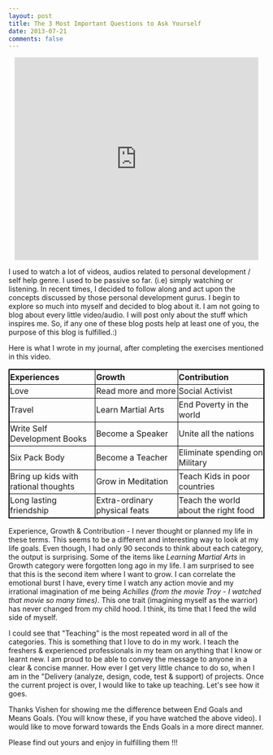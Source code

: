 ```yaml
---
layout: post
title: The 3 Most Important Questions to Ask Yourself
date: 2013-07-21
comments: false
---
```


<div style="text-align: center;">
<iframe allowfullscreen="" frameborder="0" src="http://www.youtube.com/embed/f8eU5Pc-y0g?autoplay=0&controls=1&hd=1&showinfo=0&rel=0&wmode=transparent" height="399" width="480"></iframe> 
</div>  

I used to watch a lot of videos, audios related to personal development / self help genre. I used to be passive so far. (i.e) simply watching or listening. In recent times, I decided to follow along and act upon the concepts discussed by those personal development gurus. I begin to explore so much into myself and decided to blog about it. I am not going to blog about every little video/audio. I will post only about the stuff which inspires me. So, if any one of these blog posts help at least one of you, the purpose of this blog is fulfilled.:)  
  
Here is what I wrote in my journal, after completing the exercises mentioned in this video.  

<style type="text/css">
table   { border: 1px solid black; }
td,th   { border: 1px solid black;   
	  padding-right:1px;
	  padding-left:1px;
	}
th      { width: 200px;
	  text-align:center
        }
</style>
  
|Experiences|Growth|Contribution|
|:----------|:-----|:------------|
|Love|Read more and more|Social Activist|
|Travel|Learn Martial Arts|End Poverty in the world|
|Write Self Development Books|Become a Speaker|Unite all the nations|
|Six Pack Body|Become a Teacher|Eliminate spending on Military|
|Bring up kids with rational thoughts|Grow in Meditation|Teach Kids in poor countries|
|Long lasting friendship|Extra-ordinary physical feats|Teach the world about the right food|

  
Experience, Growth & Contribution - I never thought or planned my life in these terms. This seems to be a different and interesting way to look at my life goals. Even though, I had only 90 seconds to think about each category, the output is surprising. Some of the items like *Learning Martial Arts* in Growth category were forgotten long ago in my life. I am surprised to see that this is the second item where I want to grow. I can correlate the emotional burst I have, every time I watch any action movie and my irrational imagination of me being *Achilles (from the movie Troy - I watched that movie so many times)*. This one trait (imagining myself as the warrior) has never changed from my child hood. I think, its time that I feed the wild side of myself.  
  
I could see that "Teaching" is the most repeated word in all of the categories. This is something that I love to do in my work. I teach the freshers & experienced professionals in my team on anything that I know or learnt new. I am proud to be able to convey the message to anyone in a clear & concise manner. How ever I get very little chance to do so, when I am in the "Delivery (analyze, design, code, test & support) of projects. Once the current project is over, I would like to take up teaching. Let's see how it goes.  
  
Thanks Vishen for showing me the difference between End Goals and Means Goals. (You will know these, if you have watched the above video). I would like to move forward towards the Ends Goals in a more direct manner.  
  
Please find out yours and enjoy in fulfilling them !!!
